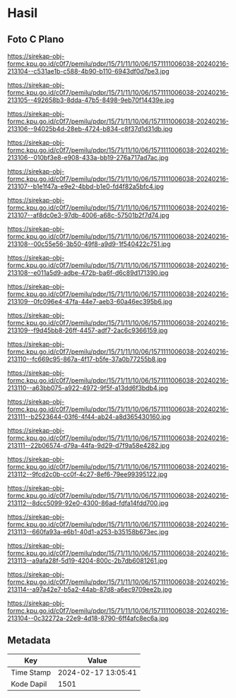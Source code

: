 # Hasil

## Foto C Plano

https://sirekap-obj-formc.kpu.go.id/c0f7/pemilu/pdpr/15/71/11/10/06/1571111006038-20240216-213104--c531ae1b-c588-4b90-b110-6943df0d7be3.jpg

https://sirekap-obj-formc.kpu.go.id/c0f7/pemilu/pdpr/15/71/11/10/06/1571111006038-20240216-213105--492658b3-8dda-47b5-8498-9eb70f14439e.jpg

https://sirekap-obj-formc.kpu.go.id/c0f7/pemilu/pdpr/15/71/11/10/06/1571111006038-20240216-213106--94025b4d-28eb-4724-b834-c8f37d1d31db.jpg

https://sirekap-obj-formc.kpu.go.id/c0f7/pemilu/pdpr/15/71/11/10/06/1571111006038-20240216-213106--010bf3e8-e908-433a-bb19-276a717ad7ac.jpg

https://sirekap-obj-formc.kpu.go.id/c0f7/pemilu/pdpr/15/71/11/10/06/1571111006038-20240216-213107--b1e1f47a-e9e2-4bbd-b1e0-fd4f82a5bfc4.jpg

https://sirekap-obj-formc.kpu.go.id/c0f7/pemilu/pdpr/15/71/11/10/06/1571111006038-20240216-213107--af8dc0e3-97db-4006-a68c-57501b2f7d74.jpg

https://sirekap-obj-formc.kpu.go.id/c0f7/pemilu/pdpr/15/71/11/10/06/1571111006038-20240216-213108--00c55e56-3b50-49f8-a9d9-1f540422c751.jpg

https://sirekap-obj-formc.kpu.go.id/c0f7/pemilu/pdpr/15/71/11/10/06/1571111006038-20240216-213108--e011a5d9-adbe-472b-ba6f-d6c89d171390.jpg

https://sirekap-obj-formc.kpu.go.id/c0f7/pemilu/pdpr/15/71/11/10/06/1571111006038-20240216-213109--0fc096e4-47fa-44e7-aeb3-60a46ec395b6.jpg

https://sirekap-obj-formc.kpu.go.id/c0f7/pemilu/pdpr/15/71/11/10/06/1571111006038-20240216-213109--f9d45bb8-26ff-4457-adf7-2ac6c9366159.jpg

https://sirekap-obj-formc.kpu.go.id/c0f7/pemilu/pdpr/15/71/11/10/06/1571111006038-20240216-213110--fc669c95-867a-4f17-b5fe-37a0b77255b8.jpg

https://sirekap-obj-formc.kpu.go.id/c0f7/pemilu/pdpr/15/71/11/10/06/1571111006038-20240216-213110--a63bb075-a922-4972-9f5f-a13dd6f3bdb4.jpg

https://sirekap-obj-formc.kpu.go.id/c0f7/pemilu/pdpr/15/71/11/10/06/1571111006038-20240216-213111--b2523644-03f6-4f44-ab24-a8d365430160.jpg

https://sirekap-obj-formc.kpu.go.id/c0f7/pemilu/pdpr/15/71/11/10/06/1571111006038-20240216-213111--22b06574-d79a-44fa-9d29-d7f9a58e4282.jpg

https://sirekap-obj-formc.kpu.go.id/c0f7/pemilu/pdpr/15/71/11/10/06/1571111006038-20240216-213112--9fcd2c0b-cc0f-4c27-8ef6-79ee99395122.jpg

https://sirekap-obj-formc.kpu.go.id/c0f7/pemilu/pdpr/15/71/11/10/06/1571111006038-20240216-213112--8dcc5099-92e0-4300-86ad-fdfa14fdd700.jpg

https://sirekap-obj-formc.kpu.go.id/c0f7/pemilu/pdpr/15/71/11/10/06/1571111006038-20240216-213113--660fa93a-e6b1-40d1-a253-b35158b673ec.jpg

https://sirekap-obj-formc.kpu.go.id/c0f7/pemilu/pdpr/15/71/11/10/06/1571111006038-20240216-213113--a9afa28f-5d19-4204-800c-2b7db6081261.jpg

https://sirekap-obj-formc.kpu.go.id/c0f7/pemilu/pdpr/15/71/11/10/06/1571111006038-20240216-213114--a97a42e7-b5a2-44ab-87d8-a6ec9709ee2b.jpg

https://sirekap-obj-formc.kpu.go.id/c0f7/pemilu/pdpr/15/71/11/10/06/1571111006038-20240216-213104--0c32272a-22e9-4d18-8790-6ff4afc8ec6a.jpg


## Metadata

| Key        | Value               |
| ---------- | ------------------- |
| Time Stamp | 2024-02-17 13:05:41 |
| Kode Dapil | 1501                |



